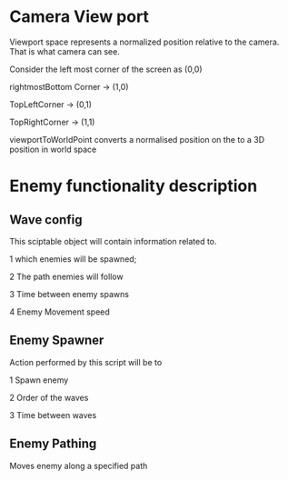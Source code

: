# Camera View port

Viewport space represents a normalized position relative to the camera. 
That is what camera can see. 

Consider the left most corner of the screen as (0,0)

rightmostBottom Corner -> (1,0)

TopLeftCorner -> (0,1) 

TopRightCorner -> (1,1)

viewportToWorldPoint converts a normalised position on the to a 3D position in world space

# Enemy functionality description

## Wave config 
This sciptable object will contain information related to.

1 which enemies will be spawned;

2 The path enemies will follow

3 Time between enemy spawns

4 Enemy Movement speed

## Enemy Spawner
Action performed by this script will be to

1 Spawn enemy

2 Order of the waves

3 Time between waves

## Enemy Pathing 

Moves enemy along a specified path
